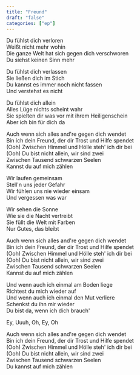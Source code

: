 ```yaml
---
title: "Freund"
draft: "false"
categories: ["ep"]
---
```



Du fühlst dich verloren  
Weißt nicht mehr wohin  
Die ganze Welt hat sich gegen dich verschworen  
Du siehst keinen Sinn mehr  

Du fühlst dich verlassen  
Sie ließen dich im Stich  
Du kannst es immer noch nicht fassen  
Und verstehst es nicht  

Du fühlst dich allein  
Alles Lüge nichts scheint wahr  
Sie spielten dir was vor mit ihrem Heiligenschein  
Aber ich bin für dich da  

Auch wenn sich alles and're gegen dich wendet  
Bin ich dein Freund, der dir Trost und Hilfe spendet  
(Ooh) Zwischen Himmel und Hölle steh' ich dir bei  
(Ooh) Du bist nicht allein, wir sind zwei  
Zwischen Tausend schwarzen Seelen  
Kannst du auf mich zählen  

Wir laufen gemeinsam  
Stell'n uns jeder Gefahr  
Wir fühlen uns nie wieder einsam  
Und vergessen was war  

Wir sehen die Sonne  
Wie sie die Nacht vertreibt  
Sie füllt die Welt mit Farben  
Nur Gutes, das bleibt  

Auch wenn sich alles and're gegen dich wendet  
Bin ich dein Freund, der dir Trost und Hilfe spendet  
(Ooh) Zwischen Himmel und Hölle steh' ich dir bei  
(Ooh) Du bist nicht allein, wir sind zwei  
Zwischen Tausend schwarzen Seelen  
Kannst du auf mich zählen  

Und wenn auch ich einmal am Boden liege  
Richtest du mich wieder auf  
Und wenn auch ich einmal den Mut verliere  
Schenkst du ihn mir wieder  
Du bist da, wenn ich dich brauch'  

Ey, Uuuh, Oh, Ey, Oh  

Auch wenn sich alles and're gegen dich wendet  
Bin ich dein Freund, der dir Trost und Hilfe spendet  
(Ooh) Zwischen Himmel und Hölle steh' ich dir bei  
(Ooh) Du bist nicht allein, wir sind zwei  
Zwischen Tausend schwarzen Seelen  
Du kannst auf mich zählen  
